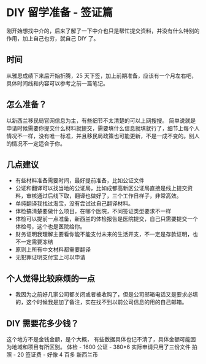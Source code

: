 # DIY 留学准备 - 签证篇

刚开始想找中介的，后来了解了一下中介也只是帮忙提交资料，并没有什么特别的作用，加上自己也穷，就自己 DIY 了。

## 时间

从雅思成绩下来后开始折腾，25 天下签，加上前期准备，应该有一个月左右吧，具体时间线和内容可以参考之前一篇笔记。

## 怎么准备？

以新西兰移民局官网信息为主，有些细节不太清楚的可以上网搜搜。
简单说就是申请时候需要你提交什么材料就提交，需要填什么信息就填就行了，细节上每个人情况不一样，没有唯一标准，并且移民局政策也可能更新，不是一成不变的。别人的情况不一定适合于你。

## 几点建议

- 有些材料准备需要时间，最好提前准备，比如公证文件
- 公证和翻译可以找当地的公证局，比如成都高新区公证局直接是线上提交资料，审核通过后线下取，翻译也做好了，三个工作日样子，非常高效。
- 单纯翻译我找过淘宝，没有尝试过自己翻译材料。
- 体检搞清楚要做什么项目，在哪个医院，不同签证类型要求不一样
- 体检可以提前一点准备，新西兰的体检报告是医院提交，自己只需要提交一个体检号，这个也是医院给你。
- 财务证明我理解主要看你能不能支付未来的生活开支，不一定是存款证明，也不一定需要冻结
- 原则上所有中文材料都需要翻译
- 无犯罪证明支付宝上可以申请

## 个人觉得比较麻烦的一点

- 我因为之前好几家公司都关闭或者被收购了，但是公司邮箱电话又是要求必填的，这个时候我是加了备注，实在找不到以前公司信息的用的自己邮箱。

## DIY 需要花多少钱？

这个地方不是金钱金额，是个大概， 有些数据具体也记不清了，具体金额可能因为地域和项目有所区别。
体检 - 1600
公证 - 380*6 实际申请只用了三份文件
拍照 - 20
签证费 - 好像 4 百多 新西兰币
